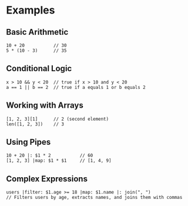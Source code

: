 # Examples

## Basic Arithmetic
```
10 + 20           // 30
5 * (10 - 3)      // 35
```

## Conditional Logic
```
x > 10 && y < 20  // true if x > 10 and y < 20
a == 1 || b == 2  // true if a equals 1 or b equals 2
```

## Working with Arrays
```
[1, 2, 3][1]      // 2 (second element)
len([1, 2, 3])    // 3
```

## Using Pipes
```
10 + 20 |: $1 * 2           // 60
[1, 2, 3] |map: $1 * $1     // [1, 4, 9]
```

## Complex Expressions
```
users |filter: $1.age >= 18 |map: $1.name |: join(", ")
// Filters users by age, extracts names, and joins them with commas
```